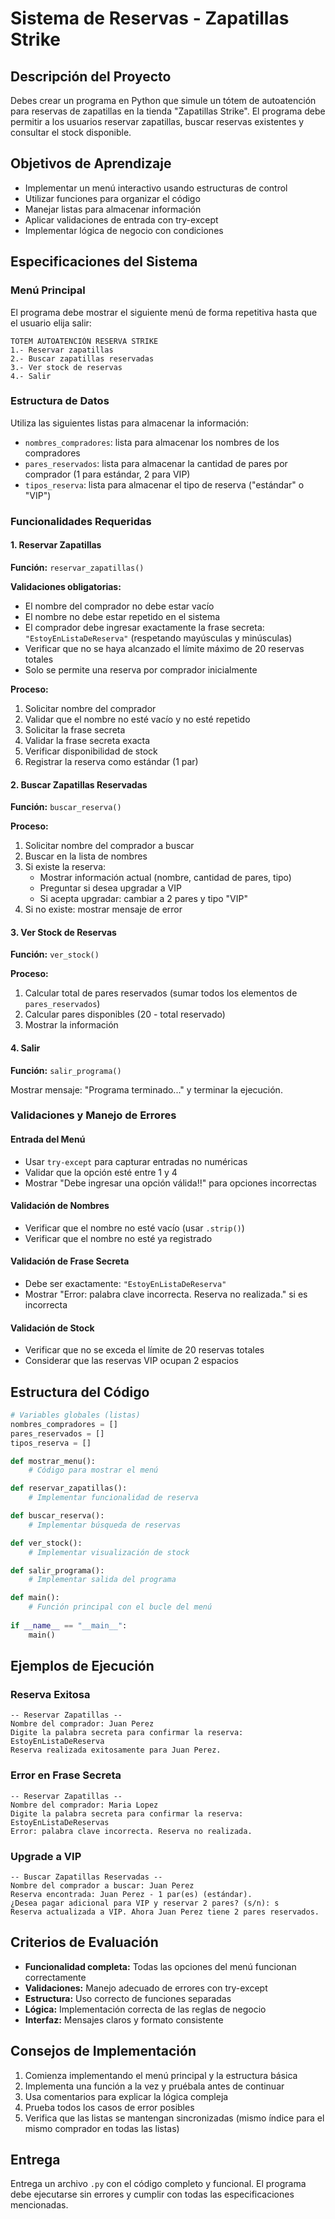 # Sistema de Reservas - Zapatillas Strike

## Descripción del Proyecto

Debes crear un programa en Python que simule un tótem de autoatención para reservas de zapatillas en la tienda "Zapatillas Strike". El programa debe permitir a los usuarios reservar zapatillas, buscar reservas existentes y consultar el stock disponible.

## Objetivos de Aprendizaje

- Implementar un menú interactivo usando estructuras de control
- Utilizar funciones para organizar el código
- Manejar listas para almacenar información
- Aplicar validaciones de entrada con try-except
- Implementar lógica de negocio con condiciones

## Especificaciones del Sistema

### Menú Principal

El programa debe mostrar el siguiente menú de forma repetitiva hasta que el usuario elija salir:

```
TOTEM AUTOATENCIÓN RESERVA STRIKE
1.- Reservar zapatillas
2.- Buscar zapatillas reservadas
3.- Ver stock de reservas
4.- Salir
```

### Estructura de Datos

Utiliza las siguientes listas para almacenar la información:
- `nombres_compradores`: lista para almacenar los nombres de los compradores
- `pares_reservados`: lista para almacenar la cantidad de pares por comprador (1 para estándar, 2 para VIP)
- `tipos_reserva`: lista para almacenar el tipo de reserva ("estándar" o "VIP")

### Funcionalidades Requeridas

#### 1. Reservar Zapatillas

**Función:** `reservar_zapatillas()`

**Validaciones obligatorias:**
- El nombre del comprador no debe estar vacío
- El nombre no debe estar repetido en el sistema
- El comprador debe ingresar exactamente la frase secreta: `"EstoyEnListaDeReserva"` (respetando mayúsculas y minúsculas)
- Verificar que no se haya alcanzado el límite máximo de 20 reservas totales
- Solo se permite una reserva por comprador inicialmente

**Proceso:**
1. Solicitar nombre del comprador
2. Validar que el nombre no esté vacío y no esté repetido
3. Solicitar la frase secreta
4. Validar la frase secreta exacta
5. Verificar disponibilidad de stock
6. Registrar la reserva como estándar (1 par)

#### 2. Buscar Zapatillas Reservadas

**Función:** `buscar_reserva()`

**Proceso:**
1. Solicitar nombre del comprador a buscar
2. Buscar en la lista de nombres
3. Si existe la reserva:
   - Mostrar información actual (nombre, cantidad de pares, tipo)
   - Preguntar si desea upgradar a VIP
   - Si acepta upgradar: cambiar a 2 pares y tipo "VIP"
4. Si no existe: mostrar mensaje de error

#### 3. Ver Stock de Reservas

**Función:** `ver_stock()`

**Proceso:**
1. Calcular total de pares reservados (sumar todos los elementos de `pares_reservados`)
2. Calcular pares disponibles (20 - total reservado)
3. Mostrar la información

#### 4. Salir

**Función:** `salir_programa()`

Mostrar mensaje: "Programa terminado..." y terminar la ejecución.

### Validaciones y Manejo de Errores

#### Entrada del Menú
- Usar `try-except` para capturar entradas no numéricas
- Validar que la opción esté entre 1 y 4
- Mostrar "Debe ingresar una opción válida!!" para opciones incorrectas

#### Validación de Nombres
- Verificar que el nombre no esté vacío (usar `.strip()`)
- Verificar que el nombre no esté ya registrado

#### Validación de Frase Secreta
- Debe ser exactamente: `"EstoyEnListaDeReserva"`
- Mostrar "Error: palabra clave incorrecta. Reserva no realizada." si es incorrecta

#### Validación de Stock
- Verificar que no se exceda el límite de 20 reservas totales
- Considerar que las reservas VIP ocupan 2 espacios

## Estructura del Código

```python
# Variables globales (listas)
nombres_compradores = []
pares_reservados = []
tipos_reserva = []

def mostrar_menu():
    # Código para mostrar el menú

def reservar_zapatillas():
    # Implementar funcionalidad de reserva

def buscar_reserva():
    # Implementar búsqueda de reservas

def ver_stock():
    # Implementar visualización de stock

def salir_programa():
    # Implementar salida del programa

def main():
    # Función principal con el bucle del menú
    
if __name__ == "__main__":
    main()
```

## Ejemplos de Ejecución

### Reserva Exitosa
```
-- Reservar Zapatillas --
Nombre del comprador: Juan Perez
Digite la palabra secreta para confirmar la reserva: EstoyEnListaDeReserva
Reserva realizada exitosamente para Juan Perez.
```

### Error en Frase Secreta
```
-- Reservar Zapatillas --
Nombre del comprador: Maria Lopez
Digite la palabra secreta para confirmar la reserva: EstoyEnListaDeReservas
Error: palabra clave incorrecta. Reserva no realizada.
```

### Upgrade a VIP
```
-- Buscar Zapatillas Reservadas --
Nombre del comprador a buscar: Juan Perez
Reserva encontrada: Juan Perez - 1 par(es) (estándar).
¿Desea pagar adicional para VIP y reservar 2 pares? (s/n): s
Reserva actualizada a VIP. Ahora Juan Perez tiene 2 pares reservados.
```

## Criterios de Evaluación

- **Funcionalidad completa:** Todas las opciones del menú funcionan correctamente
- **Validaciones:** Manejo adecuado de errores con try-except
- **Estructura:** Uso correcto de funciones separadas
- **Lógica:** Implementación correcta de las reglas de negocio
- **Interfaz:** Mensajes claros y formato consistente

## Consejos de Implementación

1. Comienza implementando el menú principal y la estructura básica
2. Implementa una función a la vez y pruébala antes de continuar
3. Usa comentarios para explicar la lógica compleja
4. Prueba todos los casos de error posibles
5. Verifica que las listas se mantengan sincronizadas (mismo índice para el mismo comprador en todas las listas)

## Entrega

Entrega un archivo `.py` con el código completo y funcional. El programa debe ejecutarse sin errores y cumplir con todas las especificaciones mencionadas.